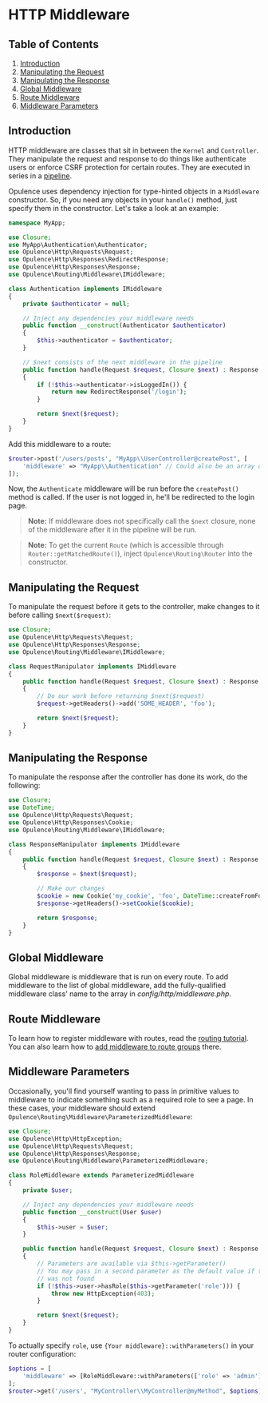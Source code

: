# HTTP Middleware

## Table of Contents
1. [Introduction](#introduction)
2. [Manipulating the Request](#manipulating-the-request)
3. [Manipulating the Response](#manipulating-the-response)
4. [Global Middleware](#global-middleware)
5. [Route Middleware](#route-middleware)
6. [Middleware Parameters](#middleware-parameters)

<h2 id="introduction">Introduction</h2>

HTTP middleware are classes that sit in between the `Kernel` and `Controller`.  They manipulate the request and response to do things like authenticate users or enforce CSRF protection for certain routes.  They are executed in series in a [pipeline](pipelines).

Opulence uses dependency injection for type-hinted objects in a `Middleware` constructor.  So, if you need any objects in your `handle()` method, just specify them in the constructor.  Let's take a look at an example:

```php
namespace MyApp;

use Closure;
use MyApp\Authentication\Authenticator;
use Opulence\Http\Requests\Request;
use Opulence\Http\Responses\RedirectResponse;
use Opulence\Http\Responses\Response;
use Opulence\Routing\Middleware\IMiddleware;

class Authentication implements IMiddleware
{
    private $authenticator = null;

    // Inject any dependencies your middleware needs
    public function __construct(Authenticator $authenticator)
    {
        $this->authenticator = $authenticator;
    }

    // $next consists of the next middleware in the pipeline
    public function handle(Request $request, Closure $next) : Response
    {
        if (!$this->authenticator->isLoggedIn()) {
            return new RedirectResponse('/login');
        }

        return $next($request);
    }
}
```

Add this middleware to a route:

```php
$router->post('/users/posts', "MyApp\\UserController@createPost", [
    'middleware' => "MyApp\\Authentication" // Could also be an array of middleware
]);
```

Now, the `Authenticate` middleware will be run before the `createPost()` method is called.  If the user is not logged in, he'll be redirected to the login page.

> **Note:** If middleware does not specifically call the `$next` closure, none of the middleware after it in the pipeline will be run.

> **Note:** To get the current `Route` (which is accessible through `Router::getMatchedRoute()`), inject `Opulence\Routing\Router` into the constructor.

<h2 id="manipulating-the-request">Manipulating the Request</h2>

To manipulate the request before it gets to the controller, make changes to it before calling `$next($request)`:

```php
use Closure;
use Opulence\Http\Requests\Request;
use Opulence\Http\Responses\Response;
use Opulence\Routing\Middleware\IMiddleware;

class RequestManipulator implements IMiddleware
{
    public function handle(Request $request, Closure $next) : Response
    {
        // Do our work before returning $next($request)
        $request->getHeaders()->add('SOME_HEADER', 'foo');

        return $next($request);
    }
}
```

<h2 id="manipulating-the-response">Manipulating the Response</h2>

To manipulate the response after the controller has done its work, do the following:

```php
use Closure;
use DateTime;
use Opulence\Http\Requests\Request;
use Opulence\Http\Responses\Cookie;
use Opulence\Routing\Middleware\IMiddleware;

class ResponseManipulator implements IMiddleware
{
    public function handle(Request $request, Closure $next) : Response
    {
        $response = $next($request);

        // Make our changes
        $cookie = new Cookie('my_cookie', 'foo', DateTime::createFromFormat('+1 week'));
        $response->getHeaders()->setCookie($cookie);

        return $response;
    }
}
```

<h2 id="global-middleware">Global Middleware</h2>

Global middleware is middleware that is run on every route.  To add middleware to the list of global middleware, add the fully-qualified middleware class' name to the array in *config/http/middleware.php*.

<h2 id="route-middleware">Route Middleware</h2>

To learn how to register middleware with routes, read the [routing tutorial](routing#middleware).  You can also learn how to [add middleware to route groups](routing#group-middleware) there.

<h2 id="middleware-parameters">Middleware Parameters</h2>

Occasionally, you'll find yourself wanting to pass in primitive values to middleware to indicate something such as a required role to see a page.  In these cases, your middleware should extend `Opulence\Routing\Middleware\ParameterizedMiddleware`:

```php
use Closure;
use Opulence\Http\HttpException;
use Opulence\Http\Requests\Request;
use Opulence\Http\Responses\Response;
use Opulence\Routing\Middleware\ParameterizedMiddleware;

class RoleMiddleware extends ParameterizedMiddleware
{
    private $user;

    // Inject any dependencies your middleware needs
    public function __construct(User $user)
    {
        $this->user = $user;
    }

    public function handle(Request $request, Closure $next) : Response
    {
        // Parameters are available via $this->getParameter()
        // You may pass in a second parameter as the default value if the parameter
        // was not found
        if (!$this->user->hasRole($this->getParameter('role'))) {
            throw new HttpException(403);
        }

        return $next($request);
    }
}
```

To actually specify `role`, use `{Your middleware}::withParameters()` in your router configuration:

```php
$options = [
    'middleware' => [RoleMiddleware::withParameters(['role' => 'admin'])]
];
$router->get('/users', "MyController\\MyController@myMethod", $options);
```
